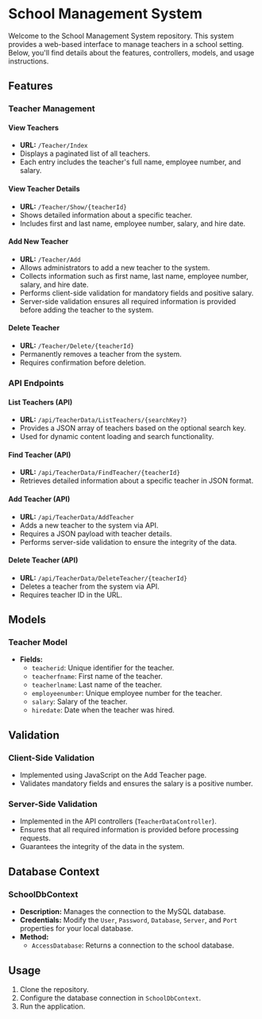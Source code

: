 # School Management System

Welcome to the School Management System repository. This system provides a web-based interface to manage teachers in a school setting. Below, you'll find details about the features, controllers, models, and usage instructions.

## Features

### Teacher Management

#### View Teachers

- **URL:** `/Teacher/Index`
- Displays a paginated list of all teachers.
- Each entry includes the teacher's full name, employee number, and salary.

#### View Teacher Details

- **URL:** `/Teacher/Show/{teacherId}`
- Shows detailed information about a specific teacher.
- Includes first and last name, employee number, salary, and hire date.

#### Add New Teacher

- **URL:** `/Teacher/Add`
- Allows administrators to add a new teacher to the system.
- Collects information such as first name, last name, employee number, salary, and hire date.
- Performs client-side validation for mandatory fields and positive salary.
- Server-side validation ensures all required information is provided before adding the teacher to the system.

#### Delete Teacher

- **URL:** `/Teacher/Delete/{teacherId}`
- Permanently removes a teacher from the system.
- Requires confirmation before deletion.

### API Endpoints

#### List Teachers (API)

- **URL:** `/api/TeacherData/ListTeachers/{searchKey?}`
- Provides a JSON array of teachers based on the optional search key.
- Used for dynamic content loading and search functionality.

#### Find Teacher (API)

- **URL:** `/api/TeacherData/FindTeacher/{teacherId}`
- Retrieves detailed information about a specific teacher in JSON format.

#### Add Teacher (API)

- **URL:** `/api/TeacherData/AddTeacher`
- Adds a new teacher to the system via API.
- Requires a JSON payload with teacher details.
- Performs server-side validation to ensure the integrity of the data.

#### Delete Teacher (API)

- **URL:** `/api/TeacherData/DeleteTeacher/{teacherId}`
- Deletes a teacher from the system via API.
- Requires teacher ID in the URL.

## Models

### Teacher Model

- **Fields:**
  - `teacherid`: Unique identifier for the teacher.
  - `teacherfname`: First name of the teacher.
  - `teacherlname`: Last name of the teacher.
  - `employeenumber`: Unique employee number for the teacher.
  - `salary`: Salary of the teacher.
  - `hiredate`: Date when the teacher was hired.

## Validation

### Client-Side Validation

- Implemented using JavaScript on the Add Teacher page.
- Validates mandatory fields and ensures the salary is a positive number.

### Server-Side Validation

- Implemented in the API controllers (`TeacherDataController`).
- Ensures that all required information is provided before processing requests.
- Guarantees the integrity of the data in the system.

## Database Context

### SchoolDbContext

- **Description:** Manages the connection to the MySQL database.
- **Credentials:** Modify the `User`, `Password`, `Database`, `Server`, and `Port` properties for your local database.
- **Method:**
  - `AccessDatabase`: Returns a connection to the school database.

## Usage

1. Clone the repository.
2. Configure the database connection in `SchoolDbContext`.
3. Run the application.



